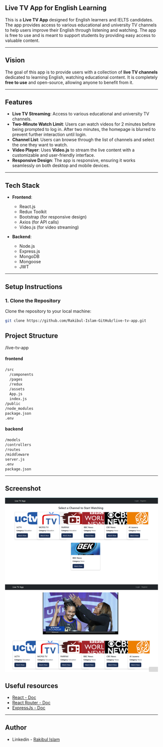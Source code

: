 ## Live TV App for English Learning

This is a **Live TV App** designed for English learners and IELTS candidates. The app provides access to various educational and university TV channels to help users improve their English through listening and watching. The app is free to use and is meant to support students by providing easy access to valuable content.

---

## **Vision**

The goal of this app is to provide users with a collection of **live TV channels** dedicated to learning English, watching educational content. It is completely **free to use** and open-source, allowing anyone to benefit from it.

---

## **Features**

- **Live TV Streaming**: Access to various educational and university TV channels.
- **Two-Minute Watch Limit**: Users can watch videos for 2 minutes before being prompted to log in. After two minutes, the homepage is blurred to prevent further interaction until login.
- **Channel List**: Users can browse through the list of channels and select the one they want to watch.
- **Video Player**: Uses **Video.js** to stream the live content with a customizable and user-friendly interface.
- **Responsive Design**: The app is responsive, ensuring it works seamlessly on both desktop and mobile devices.

---

## **Tech Stack**

- **Frontend**:

  - React.js
  - Redux Toolkit
  - Bootstrap (for responsive design)
  - Axios (for API calls)
  - Video.js (for video streaming)

- **Backend**:
  - Node.js
  - Express.js
  - MongoDB
  - Mongoose
  - JWT

---

## **Setup Instructions**

### 1. **Clone the Repository**

Clone the repository to your local machine:

```bash
git clone https://github.com/Rakibul-Islam-GitHub/live-tv-app.git
```

## Project Structure

/live-tv-app

#### frontend

    /src
      /components
      /pages
      /redux
      /assets
      App.js
      index.js
    /public
    /node_modules
    package.json
    .env

#### backend

    /models
    /controllers
    /routes
    /middleware
    server.js
    .env
    package.json

<!-- [server repo](https://github.com/Rakibul-Islam-GitHub/live-tv-API) -->

---

## Screenshot

![Project Screenshot](./homepage.png)
![Project Screenshot](./livetv.png)

## Useful resources

- [React - Doc](https://reactjs.org/)
- [React Router - Doc](https://reactrouter.com/web)
- [ExpressJs - Doc](https://expressjs.com/)

---

## Author

- Linkedin - [Rakibul Islam](https://linkedin.com/in/rakibul21)
